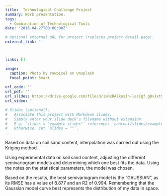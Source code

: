 ```yaml
---
title:  Technological Challenge Project
summary: Work presentation. 
tags: 
  - Combination of Technological Tools
date: '2016-04-27T00:00:00Z'

# Optional external URL for project (replaces project detail page).
external_link: ''



links: []

image:
  caption: Photo by rawpixel on Unsplash
  focal_point: Smart
  
url_code: ''
url_pdf: ''
url_slides: https://drive.google.com/file/d/1aRxRAZkosIn-lesCgf_gOv1xt9wAV_Y_/view?usp=sharing
url_video: ''

# Slides (optional).
#   Associate this project with Markdown slides.
#   Simply enter your slide deck's filename without extension.
#   E.g. `slides = "example-slides"` references `content/slides/example-slides.md`.
#   Otherwise, set `slides = ""`.
---
```


Based on data on soil sand content, interpolation was carried out using the Kriging method.

Using experimental data on soil sand content, adjusting the different semivariogram models and determining which one best fits the data. Using the notes on the statistical parameters, the model was chosen.

Based on the results, the best semivariogram model is the “GAUSSIAN”, as its RMSE has a value of 8.877 and an R2 of 0.994. Remembering that the Gaussian model curve best represents the distribution of my data in space.
